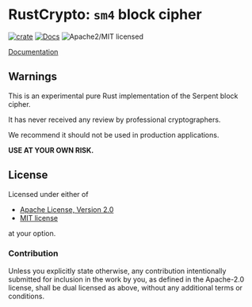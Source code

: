 # RustCrypto: `sm4` block cipher

[![crate][crate-image]][crate-link]
[![Docs][docs-image]][docs-link]
![Apache2/MIT licensed][license-image]

[Documentation][docs-link]

## Warnings

This is an experimental pure Rust implementation of the Serpent block cipher.

It has never received any review by professional cryptographers.

We recommend it should not be used in production applications.

**USE AT YOUR OWN RISK.**

## License

Licensed under either of

 * [Apache License, Version 2.0](http://www.apache.org/licenses/LICENSE-2.0)
 * [MIT license](http://opensource.org/licenses/MIT)

at your option.

### Contribution

Unless you explicitly state otherwise, any contribution intentionally submitted
for inclusion in the work by you, as defined in the Apache-2.0 license, shall be
dual licensed as above, without any additional terms or conditions.

[//]: # (badges)

[crate-image]: https://img.shields.io/crates/v/sm4.svg
[crate-link]: https://crates.io/crates/sm4
[docs-image]: https://docs.rs/sm4/badge.svg
[docs-link]: https://docs.rs/sm4/
[license-image]: https://img.shields.io/badge/license-Apache2.0/MIT-blue.svg
